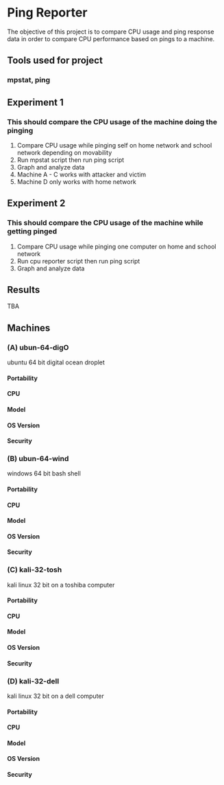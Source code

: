 # Ping Reporter
The objective of this project is to compare CPU usage and ping response data in order to compare CPU performance based on pings to a machine.

## Tools used for project
### mpstat, ping

## Experiment 1
### This should compare the CPU usage of the machine doing the pinging
1. Compare CPU usage while pinging self on home network and school network depending on movability
2. Run mpstat script then run ping script
3. Graph and analyze data
4. Machine A - C works with attacker and victim
5. Machine D only works with home network

## Experiment 2
### This should compare the CPU usage of the machine while getting pinged
1. Compare CPU usage while pinging one computer on home and school network
2. Run cpu reporter script then run ping script 
3. Graph and analyze data

## Results
TBA

## Machines
### (A) ubun-64-digO
ubuntu 64 bit digital ocean droplet
#### Portability
#### CPU
#### Model
#### OS Version
#### Security

### (B) ubun-64-wind
windows 64 bit bash shell
#### Portability
#### CPU
#### Model
#### OS Version
#### Security

### (C) kali-32-tosh
kali linux 32 bit on a toshiba computer
#### Portability
#### CPU
#### Model
#### OS Version
#### Security

### (D) kali-32-dell
kali linux 32 bit on a dell computer
#### Portability
#### CPU
#### Model
#### OS Version
#### Security
